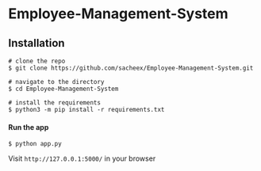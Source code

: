 # Employee-Management-System


## Installation

```console
# clone the repo
$ git clone https://github.com/sacheex/Employee-Management-System.git

# navigate to the directory
$ cd Employee-Management-System

# install the requirements
$ python3 -m pip install -r requirements.txt
```


#### Run the app

```console
$ python app.py
```
Visit ```http://127.0.0.1:5000/``` in your browser
